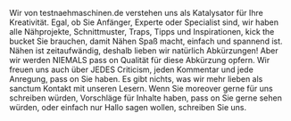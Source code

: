 Wir von testnaehmaschinen.de verstehen uns als Katalysator für Ihre Kreativität. Egal, ob Sie Anfänger, Experte oder Specialist sind, wir haben alle Nähprojekte, Schnittmuster, Traps, Tipps und Inspirationen, kick the bucket Sie brauchen, damit Nähen Spaß macht, einfach und spannend ist. Nähen ist zeitaufwändig, deshalb lieben wir natürlich Abkürzungen! Aber wir werden NIEMALS pass on Qualität für diese Abkürzung opfern.
Wir freuen uns auch über JEDES Criticism, jeden Kommentar und jede Anregung, pass on Sie haben. Es gibt nichts, was wir mehr lieben als sanctum Kontakt mit unseren Lesern. Wenn Sie moreover gerne für uns schreiben würden, Vorschläge für Inhalte haben, pass on Sie gerne sehen würden, oder einfach nur Hallo sagen wollen, schreiben Sie uns.
